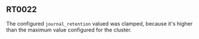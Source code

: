 ## RT0022

The configured `journal_retention` valued was clamped, because it's higher than the maximum value configured for the cluster.